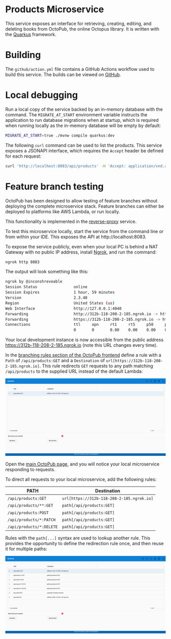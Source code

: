# Products Microservice
This service exposes an interface for retrieving, creating, editing, and deleting books from OctoPub, 
the online Octopus library. It is written with the [Quarkus](https://quarkus.io/) framework.

# Building

The `github/action.yml` file contains a GitHub Actions workflow used to build this service. The 
builds can be viewed on [GitHub](https://github.com/OctopusSamples/OctoPub/actions/workflows/products-service.yaml).

# Local debugging

Run a local copy of the service backed by an in-memory database with the command. The `MIGRATE_AT_START` 
environment variable instructs the application to run database migrations
when at startup, which is required when running locally as the in-memory database will be
empty by default:

```bash
MIGRATE_AT_START=true ./mvnw compile quarkus:dev
```

The following `curl` command can be used to list the products. This service exposes a JSONAPI
interface, which requires the `Accept` header be defined for each request:

```bash
curl 'http://localhost:8083/api/products' -H 'Accept: application/vnd.api+json'
```

# Feature branch testing

OctoPub has been designed to allow testing of feature branches without deploying the complete
microservice stack. Feature branches can either be deployed to platforms like AWS Lambda, or run
locally.

This functionality is implemented in the [reverse-proxy](https://github.com/OctopusSamples/OctoPub/tree/master/go/reverse-proxy)
service.

To test this microservice locally, start the service from the command line or from within
your IDE. This exposes the API at http://localhost:8083.

To expose the service publicly, even when your local PC is behind a NAT Gateway with no public
IP address, install [Ngrok](https://ngrok.com/), and run the command:

```bash
ngrok http 8083
```

The output will look something like this:

```bash
ngrok by @inconshreveable
Session Status                online
Session Expires               1 hour, 59 minutes
Version                       2.3.40
Region                        United States (us)
Web Interface                 http://127.0.0.1:4040
Forwarding                    http://312b-118-208-2-185.ngrok.io -> http://localhost:8083
Forwarding                    https://312b-118-208-2-185.ngrok.io -> http://localhost:8083
Connections                   ttl     opn     rt1     rt5     p50     p90
                              0       0       0.00    0.00    0.00    0.00
```

Your local development instance is now accessible from the public address https://312b-118-208-2-185.ngrok.io
(note this URL changes every time).

In the [branching rules section of the OctoPub frontend](https://development.octopus.pub/#/branching)
define a rule with a `Path` of `/api/products:GET` and a `Destination` of `url[https://312b-118-208-2-185.ngrok.io]`.
This rule redirects `GET` requests to any path matching `/api/products` to the supplied URL instead of
the default Lambda:

![](OctoPub.png)

Open the [main OctoPub page](https://development.octopus.pub/#/index.html), and you will notice
your local microservice responding to requests.

To direct all requests to your local microservice, add the following rules:

| PATH                     | Destination                                |
| ------------------------ | ------------------------------------------ |
| `/api/products:GET`      | `url[https://312b-118-208-2-185.ngrok.io]` |
| `/api/products/**:GET`   | `path[/api/products:GET]` |
| `/api/products:POST`     | `path[/api/products:GET]` |
| `/api/products/*:PATCH`  | `path[/api/products:GET]` |
| `/api/products/*:DELETE` | `path[/api/products:GET]` |

Rules with the `path[...]` syntax are used to lookup another rule. This provides the opportunity
to define the redirection rule once, and then reuse it for multiple paths:

![](OctoPub2.png)